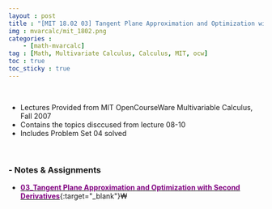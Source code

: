 ```yaml
---
layout : post
title : "[MIT 18.02 03] Tangent Plane Approximation and Optimization with Second Derivatives"
img : mvarcalc/mit_1802.png
categories : 
    - [math-mvarcalc]
tag : [Math, Multivariate Calculus, Calculus, MIT, ocw]
toc : true
toc_sticky : true
---
```


<br/>

- Lectures Provided from MIT OpenCourseWare Multivariable Calculus, Fall 2007
- Contains the topics disccused from lecture 08-10
- Includes Problem Set 04 solved 

<br/>

### - Notes & Assignments 

- [<span style="color:purple">**03_Tangent Plane Approximation and Optimization with Second Derivatives**</span>](https://drive.google.com/file/d/1rk_uR8KPxVmD6rkEcHWyqDweGCSW-9m2/view?usp=share_link){:target="_blank"}₩ 